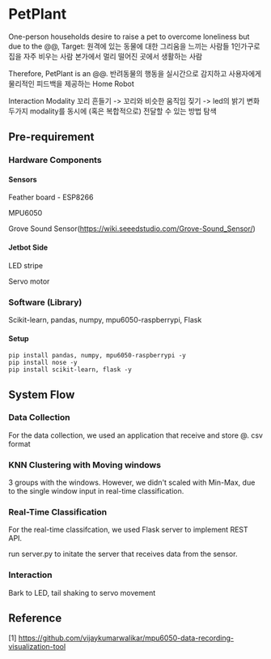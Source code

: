 # PetPlant

One-person households desire to raise a pet to overcome loneliness but due to the @@,
Target: 원격에 있는 동물에 대한 그리움을 느끼는 사람들 
1인가구로 집을 자주 비우는 사람
본가에서 멀리 떨어진 곳에서 생활하는 사람

Therefore, PetPlant is an @@.
반려동물의 행동을 실시간으로 감지하고 사용자에게 물리적인 피드백을 제공하는 Home Robot

Interaction Modality
꼬리 흔들기 -> 꼬리와 비슷한 움직임
짖기 -> led의 밝기 변화
두가지 modality를 동시에 (혹은 복합적으로) 전달할 수 있는 방법 탐색

## Pre-requirement
### Hardware Components
#### Sensors
Feather board - ESP8266

MPU6050

Grove Sound Sensor(https://wiki.seeedstudio.com/Grove-Sound_Sensor/)

#### Jetbot Side
LED stripe

Servo motor


### Software (Library)
Scikit-learn, pandas, numpy, mpu6050-raspberrypi, Flask


#### Setup
```
pip install pandas, numpy, mpu6050-raspberrypi -y
pip install nose -y
pip install scikit-learn, flask -y
```

## System Flow

### Data Collection
For the data collection, we used an application that receive and store @. <app or code link> csv format

### KNN Clustering with Moving windows
3 groups with the windows. However, we didn't scaled with Min-Max, due to the single window input in real-time classification.

### Real-Time Classification
For the real-time classifcation, we used Flask server to implement REST API.

run server.py to initate the server that receives data from the sensor.

### Interaction
Bark to LED, tail shaking to servo movement

## Reference 
[1] https://github.com/vijaykumarwalikar/mpu6050-data-recording-visualization-tool
